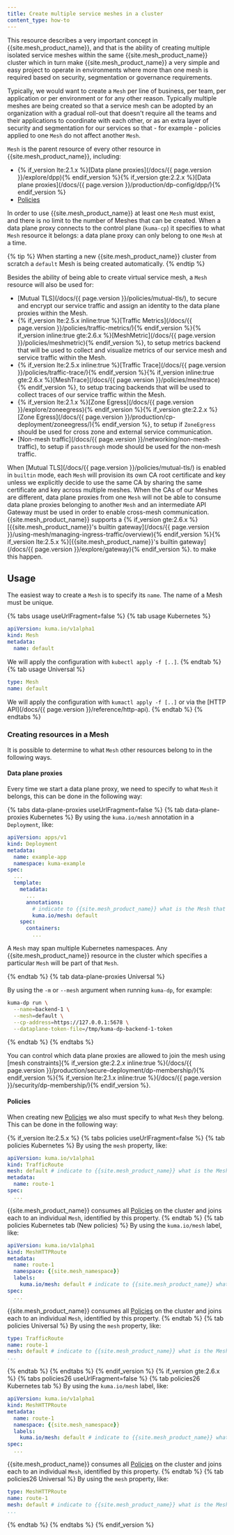 ```yaml
---
title: Create multiple service meshes in a cluster
content_type: how-to
---
```


This resource describes a very important concept in {{site.mesh_product_name}}, and that is the ability of creating multiple isolated service meshes within the same {{site.mesh_product_name}} cluster which in turn make {{site.mesh_product_name}} a very simple and easy project to operate in environments where more than one mesh is required based on security, segmentation or governance requirements.

Typically, we would want to create a `Mesh` per line of business, per team, per application or per environment or for any other reason. Typically multiple meshes are being created so that a service mesh can be adopted by an organization with a gradual roll-out that doesn't require all the teams and their applications to coordinate with each other, or as an extra layer of security and segmentation for our services so that - for example - policies applied to one `Mesh` do not affect another `Mesh`.

`Mesh` is the parent resource of every other resource in {{site.mesh_product_name}}, including: 

* {% if_version lte:2.1.x %}[Data plane proxies](/docs/{{ page.version }}/explore/dpp){% endif_version %}{% if_version gte:2.2.x %}[Data plane proxies](/docs/{{ page.version }}/production/dp-config/dpp/){% endif_version %}
* [Policies](/policies)

In order to use {{site.mesh_product_name}} at least one `Mesh` must exist, and there is no limit to the number of Meshes that can be created. When a data plane proxy connects to the control plane (`kuma-cp`) it specifies to what `Mesh` resource it belongs: a data plane proxy can only belong to one `Mesh` at a time.

{% tip %}
When starting a new {{site.mesh_product_name}} cluster from scratch a `default` Mesh is being created automatically.
{% endtip %}

Besides the ability of being able to create virtual service mesh, a `Mesh` resource will also be used for:

* [Mutual TLS](/docs/{{ page.version }}/policies/mutual-tls/), to secure and encrypt our service traffic and assign an identity to the data plane proxies within the Mesh.
* {% if_version lte:2.5.x inline:true %}[Traffic Metrics](/docs/{{ page.version }}/policies/traffic-metrics/){% endif_version %}{% if_version inline:true gte:2.6.x %}[MeshMetric](/docs/{{ page.version }}/policies/meshmetric){% endif_version %}, to setup metrics backend that will be used to collect and visualize metrics of our service mesh and service traffic within the Mesh.
* {% if_version lte:2.5.x inline:true %}[Traffic Trace](/docs/{{ page.version }}/policies/traffic-trace/){% endif_version %}{% if_version inline:true gte:2.6.x %}[MeshTrace](/docs/{{ page.version }}/policies/meshtrace){% endif_version %}, to setup tracing backends that will be used to collect traces of our service traffic within the Mesh.
* {% if_version lte:2.1.x %}[Zone Egress](/docs/{{ page.version }}/explore/zoneegress){% endif_version %}{% if_version gte:2.2.x %}[Zone Egress](/docs/{{ page.version }}/production/cp-deployment/zoneegress/){% endif_version %}, to setup if `ZoneEgress` should be used for cross zone and external service communication.
* [Non-mesh traffic](/docs/{{ page.version }}/networking/non-mesh-traffic), to setup if `passthrough` mode should be used for the non-mesh traffic.

When [Mutual TLS](/docs/{{ page.version }}/policies/mutual-tls/) is enabled in `builtin` mode, each `Mesh` will provision its own CA root certificate and key unless we explicitly decide to use the same CA by sharing the same certificate and key across multiple meshes. When the CAs of our Meshes are different, data plane proxies from one `Mesh` will not be able to consume data plane proxies belonging to another `Mesh` and an intermediate API Gateway must be used in order to enable cross-mesh communication. {{site.mesh_product_name}} supports a {% if_version gte:2.6.x %}[{{site.mesh_product_name}}'s builtin gateway](/docs/{{ page.version }}/using-mesh/managing-ingress-traffic/overview){% endif_version %}{% if_version lte:2.5.x %}[{{site.mesh_product_name}}'s builtin gateway](/docs/{{ page.version }}/explore/gateway){% endif_version %}. to make this happen.

## Usage

The easiest way to create a `Mesh` is to specify its `name`. The name of a Mesh must be unique.

{% tabs usage useUrlFragment=false %}
{% tab usage Kubernetes %}
```yaml
apiVersion: kuma.io/v1alpha1
kind: Mesh
metadata:
  name: default
```
We will apply the configuration with `kubectl apply -f [..]`.
{% endtab %}
{% tab usage Universal %}
```yaml
type: Mesh
name: default
```
We will apply the configuration with `kumactl apply -f [..]` or via the [HTTP API](/docs/{{ page.version }}/reference/http-api).
{% endtab %}
{% endtabs %}

### Creating resources in a Mesh

It is possible to determine to what `Mesh` other resources belong to in the following ways.

#### Data plane proxies

Every time we start a data plane proxy, we need to specify to what `Mesh` it belongs, this can be done in the following way:

{% tabs data-plane-proxies useUrlFragment=false %}
{% tab data-plane-proxies Kubernetes %}
By using the `kuma.io/mesh` annotation in a `Deployment`, like:

```yaml
apiVersion: apps/v1
kind: Deployment
metadata:
  name: example-app
  namespace: kuma-example
spec:
  ...
  template:
    metadata:
      ...
      annotations:
        # indicate to {{site.mesh_product_name}} what is the Mesh that the data plane proxy belongs to
        kuma.io/mesh: default
    spec:
      containers:
        ...
```

A `Mesh` may span multiple Kubernetes namespaces. Any {{site.mesh_product_name}} resource in the cluster which
specifies a particular `Mesh` will be part of that `Mesh`.

{% endtab %}
{% tab data-plane-proxies Universal %}

By using the `-m` or `--mesh` argument when running `kuma-dp`, for example:

```sh
kuma-dp run \
  --name=backend-1 \
  --mesh=default \
  --cp-address=https://127.0.0.1:5678 \
  --dataplane-token-file=/tmp/kuma-dp-backend-1-token
```
{% endtab %}
{% endtabs %}

You can control which data plane proxies are allowed to join the mesh using [mesh constraints]{% if_version gte:2.2.x inline:true %}(/docs/{{ page.version }}/production/secure-deployment/dp-membership/){% endif_version %}{% if_version lte:2.1.x inline:true %}(/docs/{{ page.version }}/security/dp-membership/){% endif_version %}.

#### Policies

When creating new [Policies](/policies) we also must specify to what `Mesh` they belong. This can be done in the following way:

{% if_version lte:2.5.x %}
{% tabs policies useUrlFragment=false %}
{% tab policies Kubernetes %}
By using the `mesh` property, like:

```yaml
apiVersion: kuma.io/v1alpha1
kind: TrafficRoute
mesh: default # indicate to {{site.mesh_product_name}} what is the Mesh that the resource belongs to
metadata:
  name: route-1
spec:
  ...
```

{{site.mesh_product_name}} consumes all [Policies](/policies) on the cluster and joins each to an individual `Mesh`, identified by this property.
{% endtab %}
{% tab policies Kubernetes tab (New policies) %}
By using the `kuma.io/mesh` label, like:

```yaml
apiVersion: kuma.io/v1alpha1
kind: MeshHTTPRoute
metadata:
  name: route-1
  namespace: {{site.mesh_namespace}}
  labels:
    kuma.io/mesh: default # indicate to {{site.mesh_product_name}} what is the Mesh that the resource belongs to
spec:
  ...
```

{{site.mesh_product_name}} consumes all [Policies](/policies) on the cluster and joins each to an individual `Mesh`, identified by this property.
{% endtab %}
{% tab policies Universal %}
By using the `mesh` property, like:
```yaml
type: TrafficRoute
name: route-1
mesh: default # indicate to {{site.mesh_product_name}} what is the Mesh that the resource belongs to
...
```
{% endtab %}
{% endtabs %}
{% endif_version %}
{% if_version gte:2.6.x %}
{% tabs policies26 useUrlFragment=false %}
{% tab policies26 Kubernetes tab %}
By using the `kuma.io/mesh` label, like:

```yaml
apiVersion: kuma.io/v1alpha1
kind: MeshHTTPRoute
metadata:
  name: route-1
  namespace: {{site.mesh_namespace}}
  labels:
    kuma.io/mesh: default # indicate to {{site.mesh_product_name}} what is the Mesh that the resource belongs to
spec:
  ...
```

{{site.mesh_product_name}} consumes all [Policies](/policies) on the cluster and joins each to an individual `Mesh`, identified by this property.
{% endtab %}
{% tab policies26 Universal %}
By using the `mesh` property, like:
```yaml
type: MeshHTTPRoute
name: route-1
mesh: default # indicate to {{site.mesh_product_name}} what is the Mesh that the resource belongs to
...
```
{% endtab %}
{% endtabs %}
{% endif_version %}
